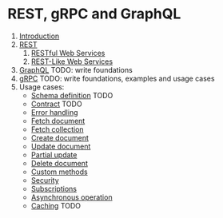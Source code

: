 # REST, gRPC and GraphQL

1. [Introduction](apis_introduction.md)
2. [REST](rest.md)
   1. [RESTful Web Services](restful-web-services.md)
   2. [REST-Like Web Services](restlike-web-services.md)
3. [GraphQL](graphql.md) TODO: write foundations
4. [gRPC](grpc.md) TODO: write foundations, examples and usage cases
5. Usage cases:
    * [Schema definition](usage/schema_definition.md) TODO
    * [Contract](usage/contract.md) TODO
    * [Error handling](usage/error_handling.md)
    * [Fetch document](usage/fetch_document.md)
    * [Fetch collection](usage/fetch_collection.md)
    * [Create document](usage/create_document.md)
    * [Update document](usage/update_document.md)
    * [Partial update](usage/partial_update.md)
    * [Delete document](usage/delete_document.md)
    * [Custom methods](usage/custom_methods.md)
    * [Security](usage/security.md)
    * [Subscriptions](usage/subscriptions.md)
    * [Asynchronous operation](usage/asynchronous_operation.md)
    * [Caching](usage/caching.md) TODO
